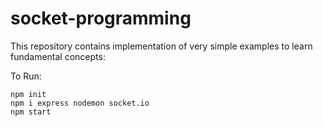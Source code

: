 # socket-programming

This repository contains implementation of very simple examples to learn fundamental concepts:

To Run:
```
npm init
npm i express nodemon socket.io
npm start
```
